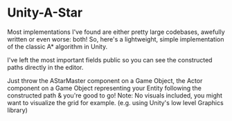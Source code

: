 # Unity-A-Star
Most implementations I've found are either pretty large codebases, awefully written or even worse: both!
So, here's a lightweight, simple implementation of the classic A* algorithm in Unity.

I've left the most important fields public so you can see the constructed paths directly in the editor.

Just throw the AStarMaster component on a Game Object, the Actor component on a Game Object representing your Entity following the constructed path & you're good to go!
Note: No visuals included, you might want to visualize the grid for example. (e.g. using Unity's low level Graphics library)
